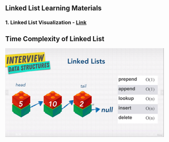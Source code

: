 ## Linked List Learning Materials

### 1. Linked List Visualization - [Link](https://visualgo.net/en/list)

## Time Complexity of Linked List

![alt](./img/time-complexity.png)
